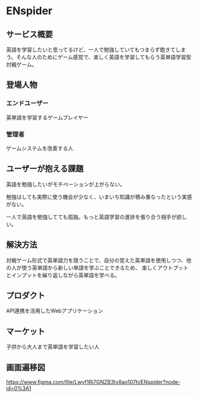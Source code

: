 # ENspider

## サービス概要
英語を学習したいと思ってるけど、一人で勉強していてもつまらず飽きてしまう。そんな人のためにゲーム感覚で、楽しく英語を学習してもらう英単語学習型対戦ゲーム。

## 登場人物

### エンドユーザー
英単語を学習するゲームプレイヤー

### 管理者
ゲームシステムを改善する人

## ユーザーが抱える課題
英語を勉強したいがモチベーションが上がらない。

勉強はしても実際に使う機会が少なく、いまいち知識が積み重なったという実感がない。

一人で英語を勉強してても孤独。もっと英語学習の進捗を張り合う相手が欲しい。

## 解決方法
対戦ゲーム形式で英単語力を競うことで、自分の覚えた英単語を使用しつつ、他の人が使う英単語から新しい単語を学ぶことできるため、
楽しくアウトプットとインプットを繰り返しながら英単語を学べる。

## プロダクト
API連携を活用したWebアプリケーション

## マーケット
子供から大人まで英単語を学習したい人

## 画面遍移図
https://www.figma.com/file/Lwyf1Ri7GNZB3tv8ao107h/ENspider?node-id=0%3A1

